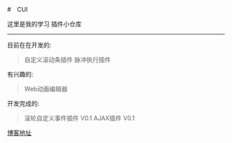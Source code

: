 #　CUI

这里是我的学习 插件小仓库

---
目前在在开发的:
> 自定义滚动条插件
> 脉冲执行插件

有兴趣的:
>Web动画编辑器

开发完成的:
> 滚轮自定义事件插件	V0.1
> AJAX插件		V0.1

[博客地址](http://www.cxyblogbiu.com/)
